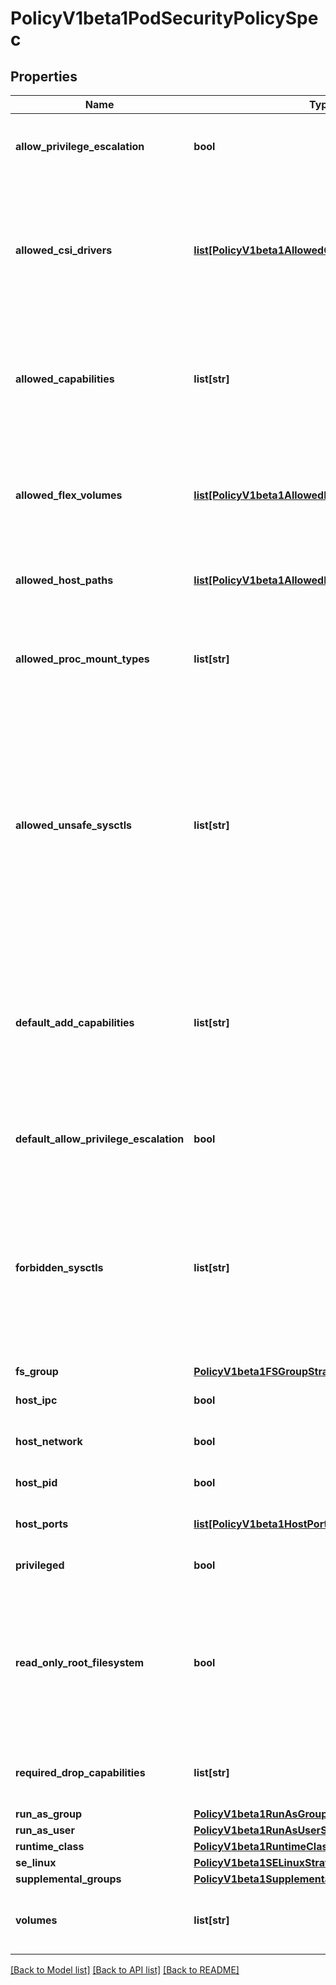 # PolicyV1beta1PodSecurityPolicySpec

## Properties
Name | Type | Description | Notes
------------ | ------------- | ------------- | -------------
**allow_privilege_escalation** | **bool** | allowPrivilegeEscalation determines if a pod can request to allow privilege escalation. If unspecified, defaults to true. | [optional] 
**allowed_csi_drivers** | [**list[PolicyV1beta1AllowedCSIDriver]**](PolicyV1beta1AllowedCSIDriver.md) | AllowedCSIDrivers is a whitelist of inline CSI drivers that must be explicitly set to be embedded within a pod spec. An empty value indicates that any CSI driver can be used for inline ephemeral volumes. This is an alpha field, and is only honored if the API server enables the CSIInlineVolume feature gate. | [optional] 
**allowed_capabilities** | **list[str]** | allowedCapabilities is a list of capabilities that can be requested to add to the container. Capabilities in this field may be added at the pod author&#39;s discretion. You must not list a capability in both allowedCapabilities and requiredDropCapabilities. | [optional] 
**allowed_flex_volumes** | [**list[PolicyV1beta1AllowedFlexVolume]**](PolicyV1beta1AllowedFlexVolume.md) | allowedFlexVolumes is a whitelist of allowed Flexvolumes.  Empty or nil indicates that all Flexvolumes may be used.  This parameter is effective only when the usage of the Flexvolumes is allowed in the \&quot;volumes\&quot; field. | [optional] 
**allowed_host_paths** | [**list[PolicyV1beta1AllowedHostPath]**](PolicyV1beta1AllowedHostPath.md) | allowedHostPaths is a white list of allowed host paths. Empty indicates that all host paths may be used. | [optional] 
**allowed_proc_mount_types** | **list[str]** | AllowedProcMountTypes is a whitelist of allowed ProcMountTypes. Empty or nil indicates that only the DefaultProcMountType may be used. This requires the ProcMountType feature flag to be enabled. | [optional] 
**allowed_unsafe_sysctls** | **list[str]** | allowedUnsafeSysctls is a list of explicitly allowed unsafe sysctls, defaults to none. Each entry is either a plain sysctl name or ends in \&quot;*\&quot; in which case it is considered as a prefix of allowed sysctls. Single * means all unsafe sysctls are allowed. Kubelet has to whitelist all allowed unsafe sysctls explicitly to avoid rejection.  Examples: e.g. \&quot;foo/*\&quot; allows \&quot;foo/bar\&quot;, \&quot;foo/baz\&quot;, etc. e.g. \&quot;foo.*\&quot; allows \&quot;foo.bar\&quot;, \&quot;foo.baz\&quot;, etc. | [optional] 
**default_add_capabilities** | **list[str]** | defaultAddCapabilities is the default set of capabilities that will be added to the container unless the pod spec specifically drops the capability.  You may not list a capability in both defaultAddCapabilities and requiredDropCapabilities. Capabilities added here are implicitly allowed, and need not be included in the allowedCapabilities list. | [optional] 
**default_allow_privilege_escalation** | **bool** | defaultAllowPrivilegeEscalation controls the default setting for whether a process can gain more privileges than its parent process. | [optional] 
**forbidden_sysctls** | **list[str]** | forbiddenSysctls is a list of explicitly forbidden sysctls, defaults to none. Each entry is either a plain sysctl name or ends in \&quot;*\&quot; in which case it is considered as a prefix of forbidden sysctls. Single * means all sysctls are forbidden.  Examples: e.g. \&quot;foo/*\&quot; forbids \&quot;foo/bar\&quot;, \&quot;foo/baz\&quot;, etc. e.g. \&quot;foo.*\&quot; forbids \&quot;foo.bar\&quot;, \&quot;foo.baz\&quot;, etc. | [optional] 
**fs_group** | [**PolicyV1beta1FSGroupStrategyOptions**](PolicyV1beta1FSGroupStrategyOptions.md) |  | 
**host_ipc** | **bool** | hostIPC determines if the policy allows the use of HostIPC in the pod spec. | [optional] 
**host_network** | **bool** | hostNetwork determines if the policy allows the use of HostNetwork in the pod spec. | [optional] 
**host_pid** | **bool** | hostPID determines if the policy allows the use of HostPID in the pod spec. | [optional] 
**host_ports** | [**list[PolicyV1beta1HostPortRange]**](PolicyV1beta1HostPortRange.md) | hostPorts determines which host port ranges are allowed to be exposed. | [optional] 
**privileged** | **bool** | privileged determines if a pod can request to be run as privileged. | [optional] 
**read_only_root_filesystem** | **bool** | readOnlyRootFilesystem when set to true will force containers to run with a read only root file system.  If the container specifically requests to run with a non-read only root file system the PSP should deny the pod. If set to false the container may run with a read only root file system if it wishes but it will not be forced to. | [optional] 
**required_drop_capabilities** | **list[str]** | requiredDropCapabilities are the capabilities that will be dropped from the container.  These are required to be dropped and cannot be added. | [optional] 
**run_as_group** | [**PolicyV1beta1RunAsGroupStrategyOptions**](PolicyV1beta1RunAsGroupStrategyOptions.md) |  | [optional] 
**run_as_user** | [**PolicyV1beta1RunAsUserStrategyOptions**](PolicyV1beta1RunAsUserStrategyOptions.md) |  | 
**runtime_class** | [**PolicyV1beta1RuntimeClassStrategyOptions**](PolicyV1beta1RuntimeClassStrategyOptions.md) |  | [optional] 
**se_linux** | [**PolicyV1beta1SELinuxStrategyOptions**](PolicyV1beta1SELinuxStrategyOptions.md) |  | 
**supplemental_groups** | [**PolicyV1beta1SupplementalGroupsStrategyOptions**](PolicyV1beta1SupplementalGroupsStrategyOptions.md) |  | 
**volumes** | **list[str]** | volumes is a white list of allowed volume plugins. Empty indicates that no volumes may be used. To allow all volumes you may use &#39;*&#39;. | [optional] 

[[Back to Model list]](../README.md#documentation-for-models) [[Back to API list]](../README.md#documentation-for-api-endpoints) [[Back to README]](../README.md)


